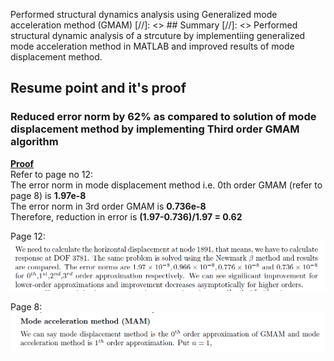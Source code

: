 Performed structural dynamics analysis using Generalized mode acceleration method (GMAM)
[//]: <> ## Summary
[//]: <> Performed structural dynamic analysis of a strcuture by implementiing generalized mode acceleration method in MATLAB and improved results of mode displacement method.
## Resume point and it's proof
### Reduced error norm by 62% as compared to solution of mode displacement method by implementing Third order GMAM algorithm
<ins>**Proof**</ins>  
Refer to page no 12:  
The error norm in mode displacement method i.e. 0th order GMAM (refer to page 8) is **1.97e-8**  
The error norm in 3rd order GMAM is **0.736e-8**  
Therefore, reduction in error is **(1.97-0.736)/1.97 = 0.62**  
  
 Page 12: 
![Page 12](https://github.com/Abhinandan-Kumbhar/Computational-Structural-Dynamics/blob/main/page12.PNG)
  
  Page 8:
![Page 8](https://github.com/Abhinandan-Kumbhar/Computational-Structural-Dynamics/blob/main/page8.PNG)
